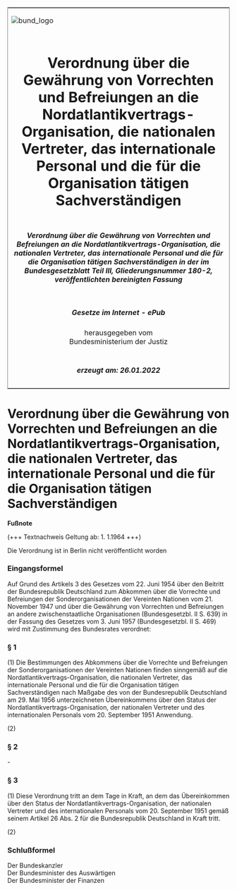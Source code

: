 <span id="DECKBLATT.html"></span>

<table border="0" frame="border" width="100%">

<tr valign="top">

<td align="left">

![bund\_logo](BfJ_2021_Web_de_de.gif)

</td>

<td align="right">

 

</td>

</tr>

<tr align="center" valign="middle">

<td colspan="2">

# Verordnung über die Gewährung von Vorrechten und Befreiungen an die Nordatlantikvertrags-Organisation, die nationalen Vertreter, das internationale Personal und die für die Organisation tätigen Sachverständigen

</td>

</tr>

<tr align="center" valign="middle">

<td colspan="2">

##### Verordnung über die Gewährung von Vorrechten und Befreiungen an die Nordatlantikvertrags-Organisation, die nationalen Vertreter, das internationale Personal und die für die Organisation tätigen Sachverständigen in der im Bundesgesetzblatt Teil III, Gliederungsnummer 180-2, veröffentlichten bereinigten Fassung

</td>

</tr>

<tr align="center" valign="middle">

<td colspan="2">

  
  

##### Gesetze im Internet - ePub  
  
herausgegeben vom  
Bundesministerium der Justiz

</td>

</tr>

<tr align="center" valign="bottom">

<td colspan="2">

  
  

##### erzeugt am: 26.01.2022

</td>

</tr>

</table>

<span id="BJNR201170958.html"></span>

# Verordnung über die Gewährung von Vorrechten und Befreiungen an die Nordatlantikvertrags-Organisation, die nationalen Vertreter, das internationale Personal und die für die Organisation tätigen Sachverständigen

<div>

  
**Fußnote**

<div class="jnhtml">

<div>

<div class="jurAbsatz">

(+++ Textnachweis Geltung ab: 1. 1.1964 +++)

</div>

<div class="jurAbsatz">

  
Die Verordnung ist in Berlin nicht veröffentlicht worden

</div>

</div>

</div>

</div>

<span id="BJNR201170958BJNE000100314.html"></span>

### Eingangsformel  

<div>

<div class="jnhtml">

<div>

<div class="jurAbsatz">

Auf Grund des Artikels 3 des Gesetzes vom 22. Juni 1954 über den
Beitritt der Bundesrepublik Deutschland zum Abkommen über die Vorrechte
und Befreiungen der Sonderorganisationen der Vereinten Nationen vom 21.
November 1947 und über die Gewährung von Vorrechten und Befreiungen an
andere zwischenstaatliche Organisationen (Bundesgesetzbl. II S. 639) in
der Fassung des Gesetzes vom 3. Juni 1957 (Bundesgesetzbl. II S. 469)
wird mit Zustimmung des Bundesrates verordnet:

</div>

</div>

</div>

</div>

<span id="BJNR201170958BJNE000200314.html"></span>

### § 1  

<div>

<div class="jnhtml">

<div>

<div class="jurAbsatz">

(1) Die Bestimmungen des Abkommens über die Vorrechte und Befreiungen
der Sonderorganisationen der Vereinten Nationen finden sinngemäß auf die
Nordatlantikvertrags-Organisation, die nationalen Vertreter, das
internationale Personal und die für die Organisation tätigen
Sachverständigen nach Maßgabe des von der Bundesrepublik Deutschland am
29. Mai 1956 unterzeichneten Übereinkommens über den Status der
Nordatlantikvertrags-Organisation, der nationalen Vertreter und des
internationalen Personals vom 20. September 1951 Anwendung.

</div>

<div class="jurAbsatz">

(2)

</div>

</div>

</div>

</div>

<span id="BJNR201170958BJNE000300314.html"></span>

### § 2  

<div>

<div class="jnhtml">

<div>

<div class="jurAbsatz">

\-

</div>

</div>

</div>

</div>

<span id="BJNR201170958BJNE000400314.html"></span>

### § 3  

<div>

<div class="jnhtml">

<div>

<div class="jurAbsatz">

(1) Diese Verordnung tritt an dem Tage in Kraft, an dem das
Übereinkommen über den Status der Nordatlantikvertrags-Organisation,
der nationalen Vertreter und des internationalen Personals vom 20.
September 1951 gemäß seinem Artikel 26 Abs. 2 für die Bundesrepublik
Deutschland in Kraft tritt.

</div>

<div class="jurAbsatz">

(2)

</div>

</div>

</div>

</div>

<span id="BJNR201170958BJNE000500314.html"></span>

### Schlußformel  

<div>

<div class="jnhtml">

<div>

<div class="jurAbsatz">

<span class="SP">Der Bundeskanzler</span>  
<span class="SP">Der Bundesminister des Auswärtigen</span>  
<span class="SP">Der Bundesminister der Finanzen</span>

</div>

</div>

</div>

</div>
